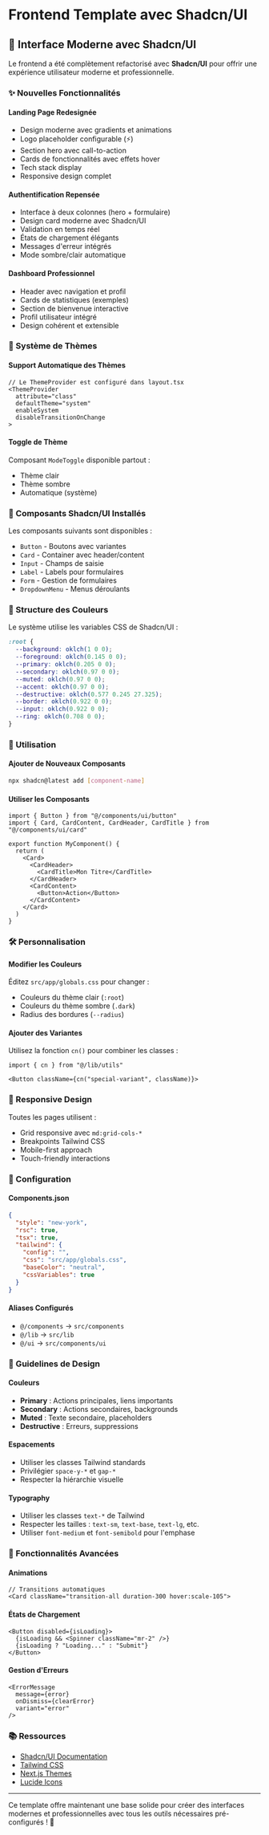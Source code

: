 # Frontend Template avec Shadcn/UI

## 🎨 Interface Moderne avec Shadcn/UI

Le frontend a été complètement refactorisé avec **Shadcn/UI** pour offrir une expérience utilisateur moderne et professionnelle.

### ✨ Nouvelles Fonctionnalités

#### **Landing Page Redesignée**
- Design moderne avec gradients et animations
- Logo placeholder configurable (⚡)
- Section hero avec call-to-action
- Cards de fonctionnalités avec effets hover
- Tech stack display
- Responsive design complet

#### **Authentification Repensée**
- Interface à deux colonnes (hero + formulaire)
- Design card moderne avec Shadcn/UI
- Validation en temps réel
- États de chargement élégants
- Messages d'erreur intégrés
- Mode sombre/clair automatique

#### **Dashboard Professionnel**
- Header avec navigation et profil
- Cards de statistiques (exemples)
- Section de bienvenue interactive
- Profil utilisateur intégré
- Design cohérent et extensible

### 🎨 Système de Thèmes

#### **Support Automatique des Thèmes**
```tsx
// Le ThemeProvider est configuré dans layout.tsx
<ThemeProvider
  attribute="class"
  defaultTheme="system"
  enableSystem
  disableTransitionOnChange
>
```

#### **Toggle de Thème**
Composant `ModeToggle` disponible partout :
- Thème clair
- Thème sombre  
- Automatique (système)

### 🧩 Composants Shadcn/UI Installés

Les composants suivants sont disponibles :

- `Button` - Boutons avec variantes
- `Card` - Container avec header/content
- `Input` - Champs de saisie
- `Label` - Labels pour formulaires
- `Form` - Gestion de formulaires
- `DropdownMenu` - Menus déroulants

### 🎯 Structure des Couleurs

Le système utilise les variables CSS de Shadcn/UI :

```css
:root {
  --background: oklch(1 0 0);
  --foreground: oklch(0.145 0 0);
  --primary: oklch(0.205 0 0);
  --secondary: oklch(0.97 0 0);
  --muted: oklch(0.97 0 0);
  --accent: oklch(0.97 0 0);
  --destructive: oklch(0.577 0.245 27.325);
  --border: oklch(0.922 0 0);
  --input: oklch(0.922 0 0);
  --ring: oklch(0.708 0 0);
}
```

### 🚀 Utilisation

#### **Ajouter de Nouveaux Composants**
```bash
npx shadcn@latest add [component-name]
```

#### **Utiliser les Composants**
```tsx
import { Button } from "@/components/ui/button"
import { Card, CardContent, CardHeader, CardTitle } from "@/components/ui/card"

export function MyComponent() {
  return (
    <Card>
      <CardHeader>
        <CardTitle>Mon Titre</CardTitle>
      </CardHeader>
      <CardContent>
        <Button>Action</Button>
      </CardContent>
    </Card>
  )
}
```

### 🛠 Personnalisation

#### **Modifier les Couleurs**
Éditez `src/app/globals.css` pour changer :
- Couleurs du thème clair (`:root`)
- Couleurs du thème sombre (`.dark`)
- Radius des bordures (`--radius`)

#### **Ajouter des Variantes**
Utilisez la fonction `cn()` pour combiner les classes :
```tsx
import { cn } from "@/lib/utils"

<Button className={cn("special-variant", className)}>
```

### 📱 Responsive Design

Toutes les pages utilisent :
- Grid responsive avec `md:grid-cols-*`
- Breakpoints Tailwind CSS
- Mobile-first approach
- Touch-friendly interactions

### 🔧 Configuration

#### **Components.json**
```json
{
  "style": "new-york",
  "rsc": true,
  "tsx": true,
  "tailwind": {
    "config": "",
    "css": "src/app/globals.css",
    "baseColor": "neutral",
    "cssVariables": true
  }
}
```

#### **Aliases Configurés**
- `@/components` → `src/components`
- `@/lib` → `src/lib`
- `@/ui` → `src/components/ui`

### 🎨 Guidelines de Design

#### **Couleurs**
- **Primary** : Actions principales, liens importants
- **Secondary** : Actions secondaires, backgrounds
- **Muted** : Texte secondaire, placeholders
- **Destructive** : Erreurs, suppressions

#### **Espacements**
- Utiliser les classes Tailwind standards
- Privilégier `space-y-*` et `gap-*`
- Respecter la hiérarchie visuelle

#### **Typography**
- Utiliser les classes `text-*` de Tailwind
- Respecter les tailles : `text-sm`, `text-base`, `text-lg`, etc.
- Utiliser `font-medium` et `font-semibold` pour l'emphase

### 🌟 Fonctionnalités Avancées

#### **Animations**
```tsx
// Transitions automatiques
<Card className="transition-all duration-300 hover:scale-105">
```

#### **États de Chargement**
```tsx
<Button disabled={isLoading}>
  {isLoading && <Spinner className="mr-2" />}
  {isLoading ? "Loading..." : "Submit"}
</Button>
```

#### **Gestion d'Erreurs**
```tsx
<ErrorMessage 
  message={error} 
  onDismiss={clearError}
  variant="error" 
/>
```

### 📚 Ressources

- [Shadcn/UI Documentation](https://ui.shadcn.com)
- [Tailwind CSS](https://tailwindcss.com)
- [Next.js Themes](https://github.com/pacocoursey/next-themes)
- [Lucide Icons](https://lucide.dev)

---

Ce template offre maintenant une base solide pour créer des interfaces modernes et professionnelles avec tous les outils nécessaires pré-configurés ! 🚀